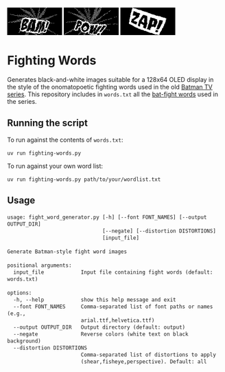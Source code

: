 ![BAM!](./examples/BAM.png)
![POW!](./examples/POW.png)
![ZAP!](./examples/ZAP.png)

# Fighting Words

Generates black-and-white images suitable for a 128x64 OLED display in the style of the onomatopoetic fighting words used in the old [Batman TV series]. This repository includes in `words.txt` all the [bat-fight words] used in the series.

[batman tv series]: https://en.wikipedia.org/wiki/Batman_(TV_series)
[bat-fight words]: https://www.66batmania.com/trivia/bat-fight-words/
[badaboom]: https://blambot.com/collections/sound-effect-fonts/products/badaboom

## Running the script

To run against the contents of `words.txt`:

```
uv run fighting-words.py
```

To run against your own word list:

```
uv run fighting-words.py path/to/your/wordlist.txt
```

## Usage

```
usage: fight_word_generator.py [-h] [--font FONT_NAMES] [--output OUTPUT_DIR]
                               [--negate] [--distortion DISTORTIONS]
                               [input_file]

Generate Batman-style fight word images

positional arguments:
  input_file            Input file containing fight words (default: words.txt)

options:
  -h, --help            show this help message and exit
  --font FONT_NAMES     Comma-separated list of font paths or names (e.g.,
                        arial.ttf,helvetica.ttf)
  --output OUTPUT_DIR   Output directory (default: output)
  --negate              Reverse colors (white text on black background)
  --distortion DISTORTIONS
                        Comma-separated list of distortions to apply
                        (shear,fisheye,perspective). Default: all
```
